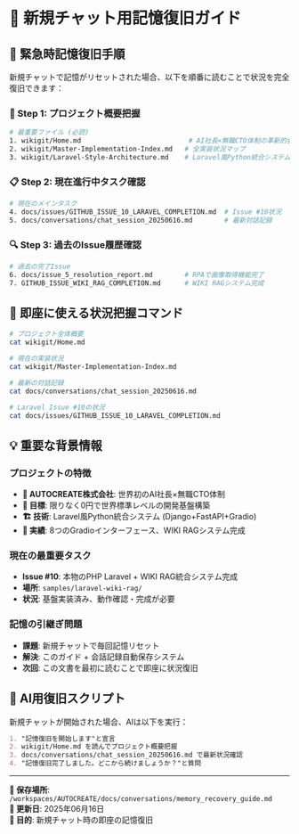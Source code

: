 # 🧠 新規チャット用記憶復旧ガイド

## 🎯 **緊急時記憶復旧手順**

新規チャットで記憶がリセットされた場合、以下を順番に読むことで状況を完全復旧できます：

### **📖 Step 1: プロジェクト概要把握**
```bash
# 最重要ファイル (必読)
1. wikigit/Home.md                           # AI社長×無職CTO体制の革新的会社
2. wikigit/Master-Implementation-Index.md   # 全実装状況マップ
3. wikigit/Laravel-Style-Architecture.md    # Laravel風Python統合システム
```

### **📋 Step 2: 現在進行中タスク確認**
```bash
# 現在のメインタスク
4. docs/issues/GITHUB_ISSUE_10_LARAVEL_COMPLETION.md  # Issue #10状況
5. docs/conversations/chat_session_20250616.md        # 最新対話記録
```

### **🔍 Step 3: 過去のIssue履歴確認**
```bash
# 過去の完了Issue
6. docs/issue_5_resolution_report.md        # RPAで画像取得機能完了
7. GITHUB_ISSUE_WIKI_RAG_COMPLETION.md      # WIKI RAGシステム完成
```

## 🚀 **即座に使える状況把握コマンド**

```bash
# プロジェクト全体概要
cat wikigit/Home.md

# 現在の実装状況
cat wikigit/Master-Implementation-Index.md

# 最新の対話記録  
cat docs/conversations/chat_session_20250616.md

# Laravel Issue #10の状況
cat docs/issues/GITHUB_ISSUE_10_LARAVEL_COMPLETION.md
```

## 💡 **重要な背景情報**

### **プロジェクトの特徴**
- **🏢 AUTOCREATE株式会社**: 世界初のAI社長×無職CTO体制
- **🎯 目標**: 限りなく0円で世界標準レベルの開発基盤構築
- **🏗️ 技術**: Laravel風Python統合システム (Django+FastAPI+Gradio)
- **🤖 実績**: 8つのGradioインターフェース、WIKI RAGシステム完成

### **現在の最重要タスク**
- **Issue #10**: 本物のPHP Laravel + WIKI RAG統合システム完成
- **場所**: `samples/laravel-wiki-rag/`
- **状況**: 基盤実装済み、動作確認・完成が必要

### **記憶の引継ぎ問題**
- **課題**: 新規チャットで毎回記憶リセット
- **解決**: このガイド + 会話記録自動保存システム
- **次回**: この文書を最初に読むことで即座に状況復旧

## 📝 **AI用復旧スクリプト**

新規チャットが開始された場合、AIは以下を実行：

```markdown
1. "記憶復旧を開始します"と宣言
2. wikigit/Home.md を読んでプロジェクト概要把握
3. docs/conversations/chat_session_20250616.md で最新状況確認
4. "記憶復旧完了しました。どこから続けましょうか？"と質問
```

---

**📍 保存場所**: `/workspaces/AUTOCREATE/docs/conversations/memory_recovery_guide.md`  
**🔄 更新日**: 2025年06月16日  
**🎯 目的**: 新規チャット時の即座の記憶復旧
